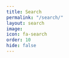 ```yaml
---
title: Search
permalink: "/search/"
layout: search
image: 
icon: fa-search
order: 10
hide: false
---
```



